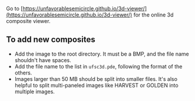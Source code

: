 Go to [https://unfavorablesemicircle.github.io/3d-viewer/](https://unfavorablesemicircle.github.io/3d-viewer/) for the online 3d composite viewer.

## To add new composites ##
- Add the image to the root directory. It must be a BMP, and the file name shouldn't have spaces.
- Add the file name to the list in `ufsc3d.pde`, following the format of the others.
- Images larger than 50 MB should be split into smaller files. It's also helpful to split multi-paneled images like HARVEST or GOLDEN into multiple images.

